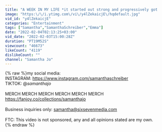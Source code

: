 ```yaml
---
title: "A WEEK IN MY LIFE *it started out strong and progressively got worse*"
image: "https:\/\/i.ytimg.com\/vi\/y4lZekaicjE\/hqdefault.jpg"
vid_id: "y4lZekaicjE"
categories: "Entertainment"
tags: ["Samantha","SamanthaSchreiber","Emma"]
date: "2022-02-04T02:13:25+03:00"
vid_date: "2022-02-03T15:00:28Z"
duration: "PT19M52S"
viewcount: "46673"
likeCount: "4119"
dislikeCount: ""
channel: "Samantha Jo"
---
```

{% raw %}my social media:<br />INSTAGRAM: <a rel="nofollow" target="blank" href="https://www.instagram.com/samanthaschreiber">https://www.instagram.com/samanthaschreiber</a><br />TIKTOK: @_samanthajo_<br /><br />MERCH MERCH MERCH MERCH MERCH MERCH<br /><a rel="nofollow" target="blank" href="https://fanjoy.co/collections/samanthajo">https://fanjoy.co/collections/samanthajo</a><br /><br />Business inquiries only: samantha@sixsevenmedia.com<br /><br />FTC: This video is not sponsored, any and all opinions stated are my own.{% endraw %}
